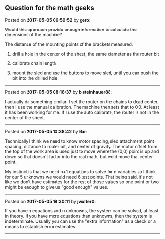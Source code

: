 ## Question for the math geeks
Posted on **2017-05-05 06:59:52** by **gero**:

Would this approach provide enough information to calculate the dimensions of the machine?



The distance of the mounting points of the brackets measured.

1) drill a hole in the center of the sheet, the same diameter as the router bit

2) calibrate chain length

3) mount the sled and use the buttons to move sled, until you can push the bit into the drilled hole

---

Posted on **2017-05-05 08:16:37** by **blsteinhauer88**:

I actually do something similar.  I set the router on the chains to dead center, then I use the manual calibration.  The machine then sets that to 0,0.   At least it has been working for me.  If I use the auto calibrate, the router is not in the center of the sheet.

---

Posted on **2017-05-05 10:38:42** by **Bar**:

Technically I think we need to know motor spacing, sled attachment point spacing, distance to router bit, and center of gravity.  The motor offset from the top of the work area is used just to move where the (0,0) point is up and down so that doesn't factor into the real math, but wold move that center point.



My instinct is that we need n+1 equations to solve for n variables so I think for our 5 unknowns we would need 6 test points. That being said, it's not like we don't have estimates for the rest of those values so one point or two might be enough to give us "good enough" values.

---

Posted on **2017-05-05 19:30:11** by **jwolter0**:

If you have n equations and n unknowns, the system can be solved, at least in theory. If you have more equations than unknowns, then the system is indeterminate. Usually you can use the "extra information" as a check or a means to establish error estimates.

---

